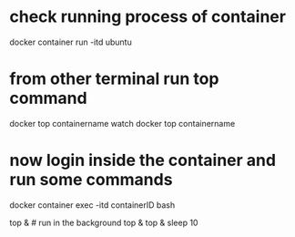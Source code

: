 
# check running process of container 

docker container run -itd ubuntu


# from other terminal run top command 

docker top containername 
watch docker top containername 

# now login inside the container and run some commands

docker container exec -itd containerID bash 


top &   # run in the background
top & 
top & 
sleep 10


